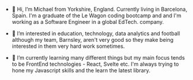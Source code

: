 - 👋 Hi, I’m Michael from Yorkshire, England. Currently living in Barcelona, Spain. I'm a graduate of the Le Wagon coding bootcamp and
and I'm working as a Software Engineer in a global EdTech. company. 

- 👀 I’m interested in education, technology, data analytics and football although my team, Barnsley, aren't very good so they make being
interested in them very hard work sometimes. 

- 🌱 I’m currently learning many different things but my main focus tends to be FrontEnd technologies - React, Svelte etc. I'm always
trying to hone my Javascript skills and the learn the latest library.


<!---
Monkfish3000/Monkfish3000 is a ✨ special ✨ repository because its `README.md` (this file) appears on your GitHub profile.
You can click the Preview link to take a look at your changes.
--->
